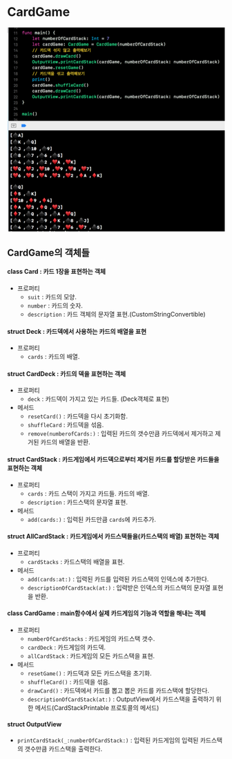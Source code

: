 # CardGame

![실행화면](pics/resultScreen.png)

## CardGame의 객체들

#### class Card : 카드 1장을 표현하는 객체
* 프로퍼티
	- `suit` : 카드의 모양.
	- `number` : 카드의 숫자.
	- `description` : 카드 객체의 문자열 표현.(CustomStringConvertible)
	
#### struct Deck : 카드덱에서 사용하는 카드의 배열을 표현
* 프로퍼티
	- `cards` : 카드의 배열.
	
#### struct CardDeck : 카드의 덱을 표현하는 객체
* 프로퍼티
	- `deck` : 카드덱이 가지고 있는 카드들. (Deck객체로 표현)
* 메서드
	- `resetCard()` : 카드덱을 다시 초기화함.
	- `shuffleCard` : 카드덱을 섞음.
	- `remove(numberofCards:)` : 입력된 카드의 갯수만큼 카드덱에서 제거하고 제거된 카드의 배열을 반환.
	
#### struct CardStack : 카드게임에서 카드덱으로부터 제거된 카드를 할당받은 카드들을 표현하는 객체
* 프로퍼티
	- `cards` : 카드 스택이 가지고 카드들. 카드의 배열.
	- `description` : 카드스택의 문자열 표현.
* 메서드
	- `add(cards:)` : 입력된 카드만큼 `cards`에 카드추가.

#### struct AllCardStack : 카드게임에서 카드스택들을(카드스택의 배열) 표현하는 객체
* 프로퍼티
	- `cardStacks` : 카드스택의 배열을 표현.
* 메서드
	- `add(cards:at:)` : 입력된 카드를 입력된 카드스택의 인덱스에 추가한다.
	- `descriptionOfCardStack(at:)` : 입력받은 인덱스의 카드스택의 문자열 표현을 반환.

#### class CardGame : main함수에서 실제 카드게임의 기능과 역할을 해내는 객체
* 프로퍼티
	- `numberOfCardStacks` : 카드게임의 카드스택 갯수.
	- `cardDeck` : 카드게임의 카드덱.
	- `allCardStack` : 카드게임의 모든 카드스택을 표현.
* 메서드
	- `resetGame()` : 카드덱과 모든 카드스택을 초기화.
	- `shuffleCard()` : 카드덱을 섞음.
	- `drawCard()` : 카드덱에서 카드를 뽑고 뽑은 카드를 카드스택에 할당한다.
	- `descriptionOfCardStack(at:)` : OutputView에서 카드스택을 출력하기 위한 메서드(CardStackPrintable 프로토콜의 메서드)
	
#### struct OutputView
* `printCardStack(_:numberOfCardStack:)` : 입력된 카드게임의 입력된 카드스택의 갯수만큼 카드스택을 출력한다.